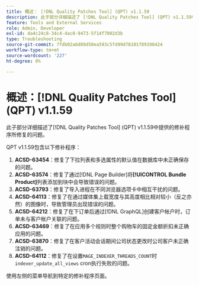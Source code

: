 ```yaml
---
title: 概述： [!DNL Quality Patches Tool] (QPT) v1.1.59
description: 此子部分详细描述了 [!DNL Quality Patches Tool] (QPT) v1.1.59中提供的修补程序所修复的问题。
feature: Tools and External Services
role: Admin, Developer
exl-id: da4c24c8-34c4-4ac0-9473-5f14f7002d3b
type: Troubleshooting
source-git-commit: 7fdb02a6d89d50ea593c5fd99d78101f89198424
workflow-type: tm+mt
source-wordcount: '227'
ht-degree: 0%

---
```


# 概述：[!DNL Quality Patches Tool] (QPT) v1.1.59

此子部分详细描述了[!DNL Quality Patches Tool] (QPT) v1.1.59中提供的修补程序所修复的问题。

QPT v1.1.59包含以下修补程序：

1. **ACSD-63454**：修复了下拉列表和多选属性的默认值在数据库中未正确保存的问题。
1. **ACSD-63574**：修复了通过[!DNL Page Builder]将&#x200B;**[!UICONTROL Bundle Product]**&#x200B;列表添加到块中会导致错误的问题。
1. **ACSD-63793**：修复了导入进程在不同浏览器选项卡中相互干扰的问题。
1. **ACSD-64113**：修复了在通过媒体集上载宽度与其高度相比相对较小（反之亦然）的图像时，导致管理员出现错误的问题。
1. **ACSD-64212**：修复了在下订单后通过[!DNL GraphQL]创建客户帐户时，订单未与客户帐户关联的问题。
1. **ACSD-63469**：修复了在应用多个规则时整个购物车的固定金额折扣未正确应用的问题。
1. **ACSD-63870**：修复了在客户活动会话期间公司状态更改时公司客户未正确注销的问题。
1. **ACSD-64112**：修复了在设置`MAGE_INDEXER_THREADS_COUNT`时`indexer_update_all_views` cron执行失败的问题。

使用左侧的菜单导航到特定的修补程序页面。
